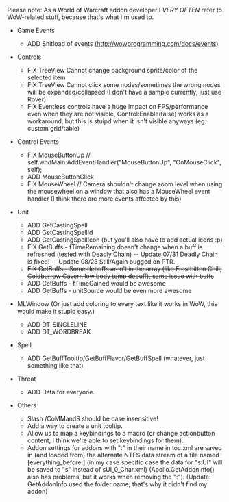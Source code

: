 Please note:
	As a World of Warcraft addon developer I *VERY OFTEN* refer to WoW-related stuff, because that's what I'm used to.

* Game Events
	* ADD Shitload of events (http://wowprogramming.com/docs/events)

* Controls
	* FIX TreeView Cannot change background sprite/color of the selected item
	* FIX TreeView Cannot click some nodes/sometimes the wrong nodes will be expanded/collapsed (I don't have a sample currently, just use Rover)
	* FIX Eventless controls have a huge impact on FPS/performance even when they are not visible, Control:Enable(false) works as a workaround, but this is stuipd when it isn't visible anyways (eg: custom grid/table)

* Control Events
	* FIX MouseButtonUp // self.wndMain:AddEventHandler("MouseButtonUp", "OnMouseClick", self);
	* ADD MouseButtonClick
	* FIX MouseWheel // Camera shouldn't change zoom level when using the mousewheel on a window that also has a MouseWheel event handler (I think there are more events affected by this)

* Unit
	* ADD GetCastingSpell
	* ADD GetCastingSpellId
	* ADD GetCastingSpellIcon (but you'll also have to add actual icons :p)
	* FIX GetBuffs - fTimeRemaining doesn't change when a buff is refreshed (tested with Deadly Chain) -- Update 07/31 Deadly Chain is fixed! -- Update 08/25 Still/Again bugged on PTR.
	* ~~FIX GetBuffs - Some debuffs aren't in the array (like Frostbitten Chill, Coldburrow Cavern low body temp debuff), same issue with buffs~~
	* ADD GetBuffs - fTimeGained would be awesome
	* ADD GetBuffs - unitSource would be even more awesome

* MLWindow (Or just add coloring to every text like it works in WoW, this would make it stupid easy.)
	* ADD DT_SINGLELINE
	* ADD DT_WORDBREAK

* Spell
	* ADD GetBuffTooltip/GetBuffFlavor/GetBuffSpell (whatever, just something like that)

* Threat
	* ADD Data for everyone.

* Others
	* Slash /CoMMandS should be case insensitive!
	* Add a way to create a unit tooltip.
	* Allow us to map a keybindings to a macro (or change actionbutton content, I think we're able to set keybindings for them).
	* Addon settings for addons with ":" in their name in toc.xml are saved in (and loaded from) the alternate NTFS data stream of a file named [everything_before:] (in my case specific case the data for "s:UI" will be saved to "s" instead of sUI_0_Char.xml) (Apollo.GetAddonInfo() also has problems, but it works when removing the ":"). (Update: GetAddonInfo used the folder name, that's why it didn't find my addon)
